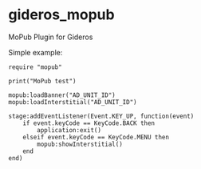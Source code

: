 gideros_mopub
=============

MoPub Plugin for Gideros

Simple example:
```
require "mopub"

print("MoPub test")

mopub:loadBanner("AD_UNIT_ID")
mopub:loadInterstitial("AD_UNIT_ID")

stage:addEventListener(Event.KEY_UP, function(event)
	if event.keyCode == KeyCode.BACK then
		application:exit()
	elseif event.keyCode == KeyCode.MENU then
		mopub:showInterstitial()
	end
end)
```